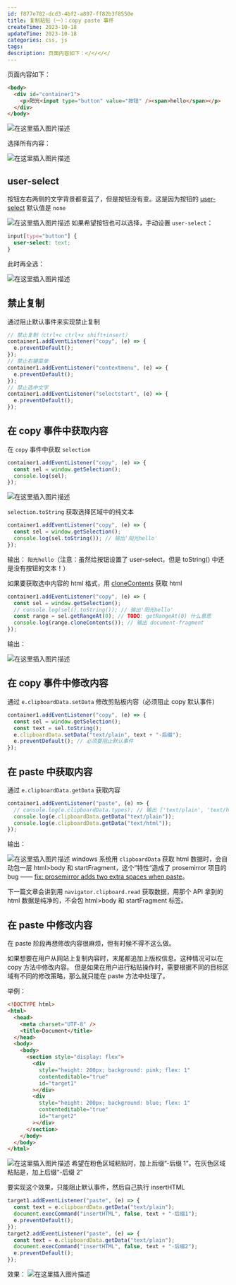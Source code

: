 ```yaml
---
id: f877e782-dcd3-4bf2-a897-ff82b3f8550e
title: 复制粘贴（一）：copy paste 事件
createTime: 2023-10-18
updateTime: 2023-10-18
categories: css, js
tags: 
description: 页面内容如下：</</</</
---
```


页面内容如下：

```html
<body>
  <div id="container1">
    <p>阳光<input type="button" value="按钮" /><span>hello</span></p>
  </div>
</body>
```

![在这里插入图片描述](..\post-assets\58277e1e-ede8-462c-b3fc-589e36db8e13.png)

选择所有内容：

![在这里插入图片描述](..\post-assets\f68eee55-5811-4046-be8e-3b512f0fe886.png)

## user-select

按钮左右两侧的文字背景都变蓝了，但是按钮没有变。这是因为按钮的 [user-select](https://developer.mozilla.org/en-US/docs/Web/CSS/user-select) 默认值是 `none`

![在这里插入图片描述](..\post-assets\8bf6dddb-5ec5-42b1-8d51-7e5a280872e0.png)
如果希望按钮也可以选择，手动设置 `user-select`：

```css
input[type="button"] {
  user-select: text;
}
```

此时再全选：

![在这里插入图片描述](..\post-assets\02c43107-145a-4c85-9d8a-d99a2d4feeb6.png)

## 禁止复制

通过阻止默认事件来实现禁止复制

```js
// 禁止复制（ctrl+c ctrl+x shift+insert）
container1.addEventListener("copy", (e) => {
  e.preventDefault();
});
// 禁止右键菜单
container1.addEventListener("contextmenu", (e) => {
  e.preventDefault();
});
// 禁止选中文字
container1.addEventListener("selectstart", (e) => {
  e.preventDefault();
});
```

## 在 copy 事件中获取内容

在 `copy` 事件中获取 `selection`

```js
container1.addEventListener("copy", (e) => {
  const sel = window.getSelection();
  console.log(sel);
});
```

![在这里插入图片描述](..\post-assets\8e2e7e7c-4ae6-40fe-abd9-faf2cbc27c3d.png)

`selection.toString` 获取选择区域中的纯文本

```js
container1.addEventListener("copy", (e) => {
  const sel = window.getSelection();
  console.log(sel.toString()); // 输出'阳光hello'
});
```

输出： `阳光hello`（注意：虽然给按钮设置了 user-select，但是 toString() 中还是没有按钮的文本！）

如果要获取选中内容的 html 格式，用 [cloneContents](https://developer.mozilla.org/zh-CN/docs/Web/API/Range/cloneContents) 获取 html

```js
container1.addEventListener("copy", (e) => {
  const sel = window.getSelection();
  // console.log(sel().toString());	// 输出'阳光hello'
  const range = sel.getRangeAt(0); // TODO: getRangeAt(0) 什么意思
  console.log(range.cloneContents()); // 输出 document-fragment
});
```

输出：

![在这里插入图片描述](..\post-assets\87d7977b-7041-468b-8b72-1c258acdcf78.png)

## 在 copy 事件中修改内容

通过 `e.clipboardData.setData` 修改剪贴板内容（必须阻止 copy 默认事件）

```js
container1.addEventListener("copy", (e) => {
  const sel = window.getSelection();
  const text = sel.toString();
  e.clipboardData.setData("text/plain", text + "-后缀");
  e.preventDefault(); // 必须要阻止默认事件
});
```

## 在 paste 中获取内容

通过 `e.clipboardData.getData` 获取内容

```js
container1.addEventListener("paste", (e) => {
  // console.log(e.clipboardData.types); // 输出 ['text/plain', 'text/html']
  console.log(e.clipboardData.getData("text/plain"));
  console.log(e.clipboardData.getData("text/html"));
});
```

输出：

![在这里插入图片描述](..\post-assets\0d2bfc63-4b09-49fb-b233-fd1687fcadc7.png)
windows 系统用 `clipboardData` 获取 html 数据时，会自动包一层 html>body 和 startFragment，这个”特性“造成了 prosemirror 项目的 bug —— [fix: prosemirror adds two extra spaces when paste](https://blog.csdn.net/tangran0526/article/details/133815110)。

下一篇文章会讲到用 `navigator.clipboard.read` 获取数据，用那个 API 拿到的 html 数据是纯净的，不会包 html>body 和 startFragment 标签。

## 在 paste 中修改内容

在 paste 阶段再想修改内容很麻烦，但有时候不得不这么做。

如果想要在用户从网站上复制内容时，末尾都追加上版权信息。这种情况可以在 copy 方法中修改内容。
但是如果在用户进行粘贴操作时，需要根据不同的目标区域有不同的修改策略，那么就只能在 paste 方法中处理了。

举例：

```html
<!DOCTYPE html>
<html>
  <head>
    <meta charset="UTF-8" />
    <title>Document</title>
  </head>
  <body>
    <body>
      <section style="display: flex">
        <div
          style="height: 200px; background: pink; flex: 1"
          contenteditable="true"
          id="target1"
        ></div>
        <div
          style="height: 200px; background: blue; flex: 1"
          contenteditable="true"
          id="target2"
        ></div>
      </section>
    </body>
  </body>
</html>
```

![在这里插入图片描述](..\post-assets\389fabeb-fb26-4e6c-942d-6140353e69e1.png)
希望在粉色区域粘贴时，加上后缀”-后缀 1”。在灰色区域粘贴是，加上后缀“-后缀 2”

要实现这个效果，只能阻止默认事件，然后自己执行 insertHTML

```js
target1.addEventListener("paste", (e) => {
  const text = e.clipboardData.getData("text/plain");
  document.execCommand("insertHTML", false, text + "-后缀1");
  e.preventDefault();
});
target2.addEventListener("paste", (e) => {
  const text = e.clipboardData.getData("text/plain");
  document.execCommand("insertHTML", false, text + "-后缀2");
  e.preventDefault();
});
```

效果：
![在这里插入图片描述](..\post-assets\b3d43e91-bd98-4af6-9ca4-e5023d55c17f.png)